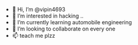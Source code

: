 - 👋 Hi, I’m @vipin4693
- 👀 I’m interested in hacking ..
- 🌱 I’m currently learning automobile engineering
- 💞️ I’m looking to collaborate on every one 
- 📫 teach me plzz

<!---
vipin4693/vipin4693 is a ✨ special ✨ repository because its `README.md` (this file) appears on your GitHub profile.
You can click the Preview link to take a look at your changes.
--->
